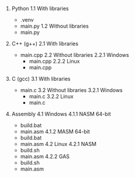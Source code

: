 1. Python
  1.1 With libraries
    - .venv
    - main.py
  1.2 Without libraries
    - main.py

2. C++ (g++)
  2.1 With libraries
    - main.cpp
  2.2 Without libraries
    2.2.1 Windows
      - main.cpp
    2.2.2 Linux
      - main.cpp

3. C (gcc)
  3.1 With libraries
    - main.c
  3.2 Without libraries
    3.2.1 Windows
      - main.c
    3.2.2 Linux
      - main.c

4. Assembly
  4.1 Windows
    4.1.1 NASM 64-bit
      - build.bat
      - main.asm
    4.1.2 MASM 64-bit
      - build.bat
      - main.asm
  4.2 Linux
    4.2.1 NASM
      - build.sh
      - main.asm
    4.2.2 GAS
      - build.sh
      - main.asm
